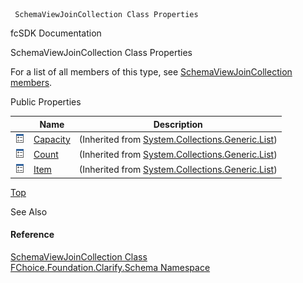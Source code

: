 ﻿     SchemaViewJoinCollection Class Properties                                                   

fcSDK Documentation

SchemaViewJoinCollection Class Properties

For a list of all members of this type, see [SchemaViewJoinCollection members](fcSDK~FChoice.Foundation.Clarify.Schema.SchemaViewJoinCollection_members.md).

Public Properties

|   | Name | Description |
| --- | --- | --- |
| ![Public Property](dotnetimages/publicProperty.png) | [Capacity](#) | (Inherited from [System.Collections.Generic.List<SchemaViewJoin>](#)) |
| ![Public Property](dotnetimages/publicProperty.png) | [Count](#) | (Inherited from [System.Collections.Generic.List<SchemaViewJoin>](#)) |
| ![Public Property](dotnetimages/publicProperty.png) | [Item](#) | (Inherited from [System.Collections.Generic.List<SchemaViewJoin>](#)) |

[Top](#top)

See Also

#### Reference

[SchemaViewJoinCollection Class](fcSDK~FChoice.Foundation.Clarify.Schema.SchemaViewJoinCollection.md)  
[FChoice.Foundation.Clarify.Schema Namespace](fcSDK~FChoice.Foundation.Clarify.Schema_namespace.md)